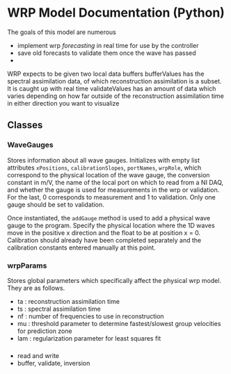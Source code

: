 # WRP Model Documentation (Python)
The goals of this model are numerous
- implement wrp *forecasting* in real time for use by the controller
- save old forecasts to validate them once the wave has passed
- 

WRP expects to be given two local data buffers
bufferValues has the spectral assimilation data, of which reconstruction assimilation is a subset. It is caught up with real time
validateValues has an amount of data which varies depending on how far outside of the reconstruction assimilation time in either direction you want to visualize 

## Classes

### WaveGauges  
Stores information about all wave gauges. Initializes with empty list attributes `xPositions`, `calibrationSlopes`, `portNames`, `wrpRole`, which correspond to the physical location of the wave gauge, the conversion constant in m/V, the name of the local port on which to read from a NI DAQ, and whether the gauge is used for measurements in the wrp or validation. For the last, 0 corresponds to measurement and 1 to validation. Only one gauge should be set to validation.

Once instantiated, the `addGauge` method is used to add a physical wave gauge to the program. Specify the physical location where the 1D waves move in the positive x direction and the float to be at position x = 0. Calibration should already have been completed separately and the calibration constants entered manually at this point.

### wrpParams
Stores global parameters which specifically affect the physical wrp model. They are as follows.
- ta : reconstruction assimilation time
- ts : spectral assimilation time
- nf : number of frequencies to use in reconstruction
- mu : threshold parameter to determine fastest/slowest group velocities for prediction zone
- lam : regularization parameter for least squares fit

### 


- read and write
- buffer, validate, inversion